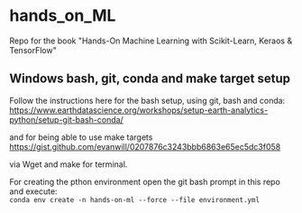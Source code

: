 # hands_on_ML
Repo for the book "Hands-On Machine Learning with Scikit-Learn, Keraos & TensorFlow"

## Windows bash, git, conda and make target setup

Follow the instructions here for the bash setup, using git, bash and conda:  
https://www.earthdatascience.org/workshops/setup-earth-analytics-python/setup-git-bash-conda/
  
and for being able to use make targets  
https://gist.github.com/evanwill/0207876c3243bbb6863e65ec5dc3f058

via Wget and make for terminal.  

For creating the pthon environment open the git bash prompt in this repo and execute:  
```conda env create -n hands-on-ml --force --file environment.yml```
